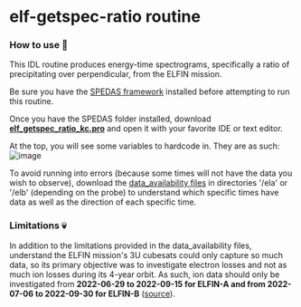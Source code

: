 # elf-getspec-ratio routine

### How to use 🤔
This IDL routine produces energy-time spectrograms, specifically a ratio of precipitating over perpendicular, from the ELFIN mission.

Be sure you have the [SPEDAS framework](https://spedas.org/wiki/index.php?title=Downloads_and_Installation) installed before attempting to run this routine.

Once you have the SPEDAS folder installed, download **[elf_getspec_ratio_kc.pro](elf_getspec_ratio_kc.pro)** and open it with your favorite IDE or text editor.

At the top, you will see some variables to hardcode in. They are as such:
![image](https://github.com/user-attachments/assets/a08853ad-b7fd-48ee-8fdd-49ea6169246a)

To avoid running into errors (because some times will not have the data you wish to observe), download the [data_availability files](https://data.elfin.ucla.edu/ela/data_availability/) in directories '/ela' or '/elb' (depending on the probe) to understand which specific times have data as well as the direction of each specific time.

### Limitations 💀
In addition to the limitations provided in the data_availability files, understand the ELFIN mission's 3U cubesats could only capture so much data, so its primary objective was to investigate electron losses and not as much ion losses during its 4-year orbit. As such, ion data should only be investigated from **2022-06-29 to 2022-09-15 for ELFIN-A and from 2022-07-06 to 2022-09-30 for ELFIN-B** ([source](https://elfin.igpp.ucla.edu/data-notes)).
